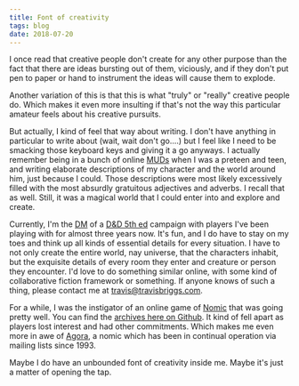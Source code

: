```yaml
---
title: Font of creativity
tags: blog
date: 2018-07-20
---
```


I once read that creative people don't create for any other purpose than the fact that there are ideas bursting out of them, viciously, and if they don't put pen to paper or hand to instrument the ideas will cause them to explode.

Another variation of this is that this is what "truly" or "really" creative people do. Which makes it even more insulting if that's not the way this particular amateur feels about his creative pursuits.

But actually, I kind of feel that way about writing. I don't have anything in particular to write about (wait, wait don't go....) but I feel like I need to be smacking those keyboard keys and giving it a go anyways. I actually remember being in a bunch of online [MUDs](https://en.wikipedia.org/wiki/MUD) when I was a preteen and teen, and writing elaborate descriptions of my character and the world around him, just because I could. Those descriptions were most likely excessively filled with the most absurdly gratuitous adjectives and adverbs. I recall that as well. Still, it was a magical world that I could enter into and explore and create.

Currently, I'm the [DM](https://en.wikipedia.org/wiki/Dungeon_Master) of a [D&D 5th ed](https://en.wikipedia.org/wiki/Editions_of_Dungeons_%26_Dragons#Dungeons_&_Dragons_5th_edition) campaign with players I've been playing with for almost three years now. It's fun, and I do have to stay on my toes and think up all kinds of essential details for every situation. I have to not only create the entire world, nay universe, that the characters inhabit, but the exquisite details of every room they enter and creature or person they encounter. I'd love to do something similar online, with some kind of collaborative fiction framework or something. If anyone knows of such a thing, please contact me at [travis@travisbriggs.com](mailto:travis@travisbriggs.com).

For a while, I was the instigator of an online game of [Nomic](https://en.wikipedia.org/wiki/Nomic) that was going pretty well. You can find the [archives here on Github](https://github.com/audiodude/tiny-nomic). It kind of fell apart as players lost interest and had other commitments. Which makes me even more in awe of [Agora](http://agoranomic.org), a nomic which has been in continual operation via mailing lists since 1993.

Maybe I do have an unbounded font of creativity inside me. Maybe it's just a matter of opening the tap.
